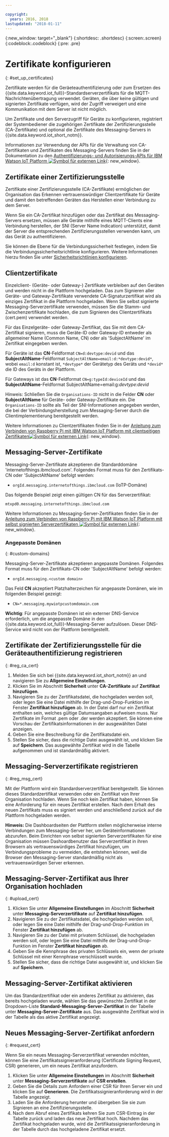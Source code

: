 ```yaml
---

copyright:
  years: 2016, 2018
lastupdated: "2018-01-11"
---
```


{:new_window: target="\_blank"}
{:shortdesc: .shortdesc}
{:screen:.screen}
{:codeblock:.codeblock}
{:pre: .pre}

# Zertifikate konfigurieren
{: #set_up_certificates}

Zertifikate werden für die Geräeteauthentifizierung oder zum Ersetzen des {{site.data.keyword.iot_full}}-Standardserverzertifikats für die MQTT-Nachrichtenübertragung verwendet. Geräten, die über keine gültigen und signierten Zertifikate verfügen, wird der Zugriff verweigert und eine Kommunikation mit dem Server ist nicht möglich.

Um Zertifikate und den Serverzugriff für Geräte zu konfigurieren, registriert der Systembediener die zugehörigen Zertifikate der Zertifizierungsstelle (CA-Zertifikate) und optional die Zertifikate des Messaging-Servers in {{site.data.keyword.iot_short_notm}}.

Informationen zur Verwendung der APIs für die Verwaltung von CA-Zertifikaten und Zertifikaten des Messaging-Servers finden Sie in der Dokumentation zu den [Authentifizierungs- und Autorisierungs-APIs für IBM Watson IoT Platform ![Symbol für externen Link](../../../../icons/launch-glyph.svg "Symbol für externen Link")](https://docs.internetofthings.ibmcloud.com/apis/swagger/v0002/security.html){: new_window}.

## Zertifikate einer Zertifizierungsstelle
Zertifikate einer Zertifizierungsstelle (CA-Zertifikate) ermöglichen der Organisation das Erkennen vertrauenswürdiger Clientzertifikate für Geräte und damit den betreffenden Geräten das Herstellen einer Verbindung zu dem Server.

Wenn Sie ein CA-Zertifikat hinzufügen oder das Zertifikat des Messaging-Servers ersetzen, müssen alle Geräte mithilfe eines MQTT-Clients eine Verbindung herstellen, der SNI (Server Name Indication) unterstützt, damit der Server die entsprechenden Zertifizierungsstellen verwenden kann, um das Gerät zu authentifizieren.

Sie können die Ebene für die Verbindungssicherheit festlegen, indem Sie die Verbindungssicherheitsrichtlinie konfigurieren. Weitere Informationen hierzu finden Sie unter [Sicherheitsrichtlinien konfigurieren](set_up_policies.html).

## Clientzertifikate

Einzelclient- (Geräte- oder Gateway-) Zertifikate verbleiben auf den Geräten und werden nicht in die Plattform hochgeladen. Das zum Signieren aller Geräte- und Gateway-Zertifikate verwendete CA-Signaturzertifikat wird als einziges Zertifikat in die Plattform hochgeladen. Wenn Sie selbst signierte Messaging-Serverzertifikate verwenden, müssen Sie die Stamm- und Zwischenzertifikate hochladen, die zum Signieren des Clientzertifikats (cert.pem) verwendet werden.

Für das Einzelgeräte- oder Gateway-Zertifikat, das Sie mit dem CA-Zertifikat signieren, muss die Geräte-ID oder Gateway-ID entweder als allgemeiner Name (Common Name, CN) oder als 'SubjectAltName' im Zertifikat eingegeben werden.

Für Geräte ist das **CN**-Feldformat `CN=d:devtype:devid` und das **SubjectAltName**-Feldformat `SubjectAltName=email:d:*devtype:devid*`, wobei `email:d` konstant ist, `*devtype*` der Gerätetyp des Geräts und `*devid*` die ID des Geräts in der Plattform.

Für Gateways ist das **CN**-Feldformat `CN=g:typeId:deviceId` und das **SubjectAltName**-Feldformat SubjectAltName=email:g:*devtype:devid*

Hinweis: Schließen Sie die `Organisations-ID` nicht in die Felder **CN** oder **SubjectAltName** für Geräte- oder Gateway-Zertifikate ein. Die `Organisations-ID` sollte als Teil der SNI-Informationen angegeben werden, die bei der Verbindungsherstellung zum Messaging-Server durch die Clientimplementierung bereitgestellt werden.

Weitere Informationen zu Clientzertifikaten finden Sie in der [Anleitung zum Verbinden von Raspberry Pi mit IBM Watson IoT Platform mit clientseitigen Zertifikaten![Symbol für externen Link](../../../../icons/launch-glyph.svg "Symbol für externen Link")](https://developer.ibm.com/recipes/tutorials/connect-raspberry-pi-to-ibm-watson-iot-platform-using-client-side-certificates/){: new_window}.

## Messaging-Server-Zertifikate

Messaging-Server-Zertifikate akzeptieren die Standarddomäne 'internetofthings.ibmcloud.com'. Folgendes Format muss für den Zertifikats-CN oder 'SubjectAltName' befolgt werden:

- `orgId.messaging.internetofthings.ibmcloud.com` (IoTP-Domäne)

Das folgende Beispiel zeigt einen gültigen CN für das Serverzertifikat:

`mtxpd0.messaging.internetofthings.ibmcloud.com`

Weitere Informationen zu Messaging-Server-Zertifikaten finden Sie in der [Anleitung zum Verbinden von Raspberry Pi mit IBM Watson IoT Platform mit selbst signierten Serverzertifikaten ![Symbol für externen Link](../../../../icons/launch-glyph.svg "Symbol für externen Link")](https://developer.ibm.com/recipes/tutorials/connect-raspberry-pi-to-ibm-watson-iot-platform-using-selfsigned-server-certificate/){: new_window}.

### Angepasste Domänen
{: #custom-domains}

Messaging-Server-Zertifikate akzeptieren angepasste Domänen. Folgendes Format muss für den Zertifikats-CN oder 'SubjectAltName' befolgt werden:

- `orgId.messaging.<custom domain>`

Das Feld **CN** akzeptiert Platzhalterzeichen für angepasste Domänen, wie im folgenden Beispiel gezeigt:

- `CN=*.messaging.mywiotpcustomdomain.com`

**Wichtig**: Für angepasste Domänen ist ein externer DNS-Service erforderlich, um die angepasste Domäne in den {{site.data.keyword.iot_full}}-Messaging-Server aufzulösen. Dieser DNS-Service wird nicht von der Plattform bereitgestellt.

## Zertifikate der Zertifizierungsstelle für die Geräteauthentifizierung registrieren
{: #reg_ca_cert}

1. Melden Sie sich bei {{site.data.keyword.iot_short_notm}} an und navigieren Sie zu **Allgemeine Einstellungen**.
2. Klicken Sie im Abschnitt **Sicherheit** unter **CA-Zertifikate** auf **Zertifikat hinzufügen**.
3. Navigieren Sie zu der Zertifikatsdatei, die hochgeladen werden soll, oder legen Sie eine Datei mithilfe der Drag-und-Drop-Funktion im Fenster **Zertifikat hinzufügen** ab. In der Datei darf nur ein Zertifikat enthalten sein, welches gültige Datumsangaben aufweisen muss. Nur Zertifikate im Format .pem oder .der werden akzeptiert. Sie können eine Vorschau der Zertifikatsinformationen in der ausgewählten Datei anzeigen.
4. Geben Sie eine Beschreibung für die Zertifikatsdatei ein.
5. Stellen Sie sicher, dass die richtige Datei ausgewählt ist, und klicken Sie auf **Speichern**. Das ausgewählte Zertifikat wird in die Tabelle aufgenommen und ist standardmäßig aktiviert.

## Messaging-Serverzertifikate registrieren
{: #reg_msg_cert}

Mit der Plattform wird ein Standardserverzertifikat bereitgestellt. Sie können dieses Standardzertifikat verwenden oder ein Zertifikat von Ihrer Organisation hochladen. Wenn Sie noch kein Zertifikat haben, können Sie eine Anforderung für ein neues Zertifikat erstellen. Nach dem Erhalt des neuen Zertifikats muss es signiert werden und anschließend zurück auf die Plattform hochgeladen werden.

**Hinweis:** Die Dashboardseiten der Plattform stellen möglicherweise interne Verbindungen zum Messaging-Server her, um Geräteinformationen abzurufen. Beim Einrichten von selbst signierten Serverzertifikaten für eine Organisation müssen Dashoardbenutzer das Serverzertifikat in ihren Browsern als vertrauenswürdiges Zertifikat hinzufügen, um Verbindungsprobleme zu vermeiden, die entstehen können, weil die Browser den Messaging-Server standardmäßig nicht als vertrauenswürdigen Server erkennen.

## Messaging-Server-Zertifikat aus Ihrer Organisation hochladen
{: #upload_cert}
1. Klicken Sie unter **Allgemeine Einstellungen** im Abschnitt **Sicherheit** unter **Messaging-Serverzertifikate** auf **Zertifikat hinzufügen**.
2. Navigieren Sie zu der Zertifikatsdatei, die hochgeladen werden soll, oder legen Sie eine Datei mithilfe der Drag-und-Drop-Funktion im Fenster **Zertifikat hinzufügen** ab.
3. Navigieren Sie zu der Datei mit privatem Schlüssel, die hochgeladen werden soll, oder legen Sie eine Datei mithilfe der Drag-und-Drop-Funktion im Fenster **Zertifikat hinzufügen** ab.
4. Geben Sie die Kennphrase des privaten Schlüssels ein, wenn der private Schlüssel mit einer Kennphrase verschlüsselt wurde.
5. Stellen Sie sicher, dass die richtige Datei ausgewählt ist, und klicken Sie auf **Speichern**.

## Messaging-Server-Zertifikat aktivieren

Um das Standardzertifikat oder ein anderes Zertifikat zu aktivieren, das bereits hochgeladen wurde, wählen Sie das gewünschte Zertifikat in der Dropdown-Liste **Standard-Messaging-Server-Zertifikat** in der Tabelle unter **Messaging-Server-Zertifikate** aus. Das ausgewählte Zertifikat wird in der Tabelle als das aktive Zertifikat angezeigt.

## Neues Messaging-Server-Zertifikat anfordern
{: #request_cert}

Wenn Sie ein neues Messaging-Serverzertifikat verwenden möchten, können Sie eine Zertifikatssignieranforderung (Certificate Signing Request, CSR) generieren, um ein neues Zertifikat anzufordern.

1. Klicken Sie unter **Allgemeine Einstellungen** im Abschnitt **Sicherheit** unter **Messaging-Serverzertifikate** auf **CSR erstellen**.
2. Geben Sie die Details zum Anfordern einer CSR für Ihren Server ein und klicken Sie auf **Generieren**. Die Zertifikatssignieranforderung wird in der Tabelle angezeigt.
3. Laden Sie die Anforderung herunter und übergeben Sie sie zum Signieren an eine Zertifizierungsstelle.
4. Nach dem Abruf eines Zertifikats kehren Sie zum CSR-Eintrag in der Tabelle zurück und laden das neue Zertifikat hoch. Nachdem das Zertifikat hochgeladen wurde, wird die Zertifikatssignieranforderung in der Tabelle durch das hochgeladene Zertifikat ersetzt.

